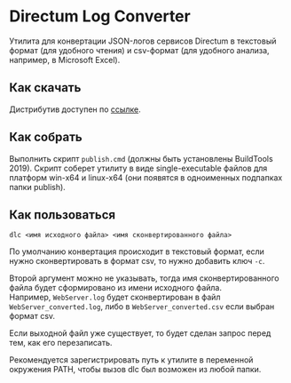 # Directum Log Converter
Утилита для конвертации JSON-логов сервисов Directum в текстовый формат (для удобного чтения) и csv-формат (для удобного анализа, например, в Microsoft Excel).

## Как скачать
Дистрибутив доступен по [ссылке](https://github.com/DirectumCompany/DirectumLogConverter/releases).

## Как собрать
Выполнить скрипт `publish.cmd` (должны быть установлены BuildTools 2019).
Скрипт соберет утилиту в виде single-executable файлов для платформ win-x64 и linux-x64 (они появятся в одноименных подпапках папки publish).

## Как пользоваться
`dlc <имя исходного файла> <имя сконвертированного файла>`

По умолчанию конвертация происходит в текстовый формат, если нужно сконвертировать в формат csv, то нужно добавить ключ `-с`.

Второй аргумент можно не указывать, тогда имя сконвертированного файла будет сформировано из имени исходного файла.<br/>Например, `WebServer.log` будет сконвертирован в файл `WebServer_converted.log`, либо в `WebServer_converted.csv` если выбран формат csv.

Если выходной файл уже существует, то будет сделан запрос перед тем, как его перезаписать.

Рекомендуется зарегистрировать путь к утилите в переменной окружения PATH, чтобы вызов dlc был возможен из любой папки.
